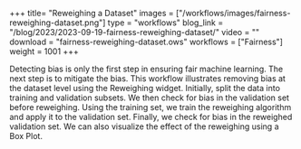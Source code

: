 +++
title= "Reweighing a Dataset"
images =  ["/workflows/images/fairness-reweighing-dataset.png"]
type = "workflows"
blog_link =  "/blog/2023/2023-09-19-fairness-reweighing-dataset/"
video = ""
download = "fairness-reweighing-dataset.ows"
workflows = ["Fairness"]
weight = 1001
+++

Detecting bias is only the first step in ensuring fair machine learning. The next step is to mitigate the bias. This workflow illustrates removing bias at the dataset level using the Reweighing widget. Initially, split the data into training and validation subsets. We then check for bias in the validation set before reweighing. Using the training set, we train the reweighing algorithm and apply it to the validation set. Finally, we check for bias in the reweighed validation set. We can also visualize the effect of the reweighing using a Box Plot.